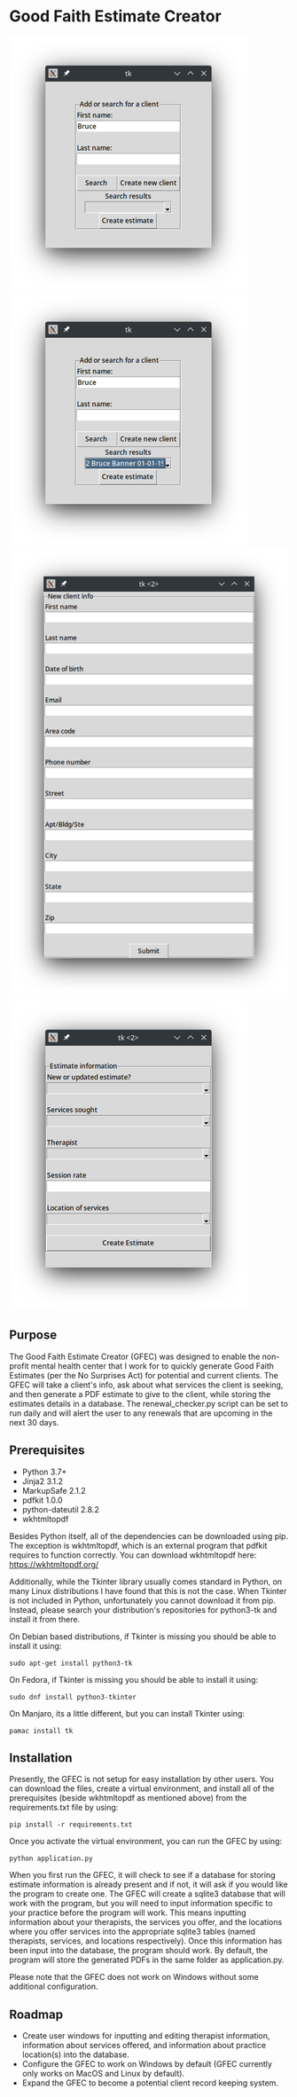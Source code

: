 # Good Faith Estimate Creator
![Main window](images/add_create_client_screen.png)
![Search results](images/search_results.png)
![Create new client window](images/create_client_window.png)
![Estimate creation window](images/estimate_creation_window.png)
## Purpose
The Good Faith Estimate Creator (GFEC) was designed to enable the non-profit mental health center that I work for to quickly generate Good Faith Estimates (per the No Surprises Act) for potential and current clients. The GFEC will take a client's info, ask about what services the client is seeking, and then generate a PDF estimate to give to the client, while storing the estimates details in a database. The renewal_checker.py script can be set to run daily and will alert the user to any renewals that are upcoming in the next 30 days.

## Prerequisites
- Python 3.7+
- Jinja2 3.1.2
- MarkupSafe 2.1.2
- pdfkit 1.0.0
- python-dateutil 2.8.2
- wkhtmltopdf

Besides Python itself, all of the dependencies can be downloaded using pip. The exception is wkhtmltopdf, which is an external program that pdfkit requires to function correctly. You can download wkhtmltopdf here: https://wkhtmltopdf.org/

Additionally, while the Tkinter library usually comes standard in Python, on many Linux distributions I have found that this is not the case. When Tkinter is not included in Python, unfortunately you cannot download it from pip. Instead, please search your distribution's repositories for python3-tk and install it from there.

On Debian based distributions, if Tkinter is missing you should be able to install it using:

```
sudo apt-get install python3-tk
```

On Fedora, if Tkinter is missing you should be able to install it using:

```
sudo dnf install python3-tkinter
```

On Manjaro, its a little different, but you can install Tkinter using:

```
pamac install tk
```

## Installation

Presently, the GFEC is not setup for easy installation by other users. You can download the files, create a virtual environment, and install all of the prerequisites (beside wkhtmltopdf as mentioned above) from the requirements.txt file by using:

```
pip install -r requirements.txt
```

Once you activate the virtual environment, you can run the GFEC by using:

```
python application.py
```

When you first run the GFEC, it will check to see if a database for storing estimate information is already present and if not, it will ask if you would like the program to create one. The GFEC will create a sqlite3 database that will work with the program, but you will need to input information specific to your practice before the program will work. This means inputting information about your therapists, the services you offer, and the locations where you offer services into the appropriate sqlite3 tables (named therapists, services, and locations respectively). Once this information has been input into the database, the program should work. By default, the program will store the generated PDFs in the same folder as application.py.

Please note that the GFEC does not work on Windows without some additional configuration.

## Roadmap
- Create user windows for inputting and editing therapist information, information about services offered, and information about practice location(s) into the database.
- Configure the GFEC to work on Windows by default (GFEC currently only works on MacOS and Linux by default).
- Expand the GFEC to become a potential client record keeping system.
